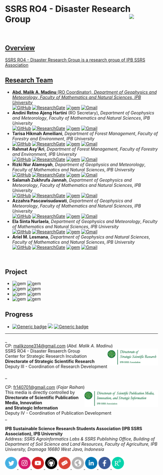 # SSRS RO4 - Disaster Research Group <a href="https://github.com/ipbssrs/RO4-Disaster/blob/8055707c506adbbe648b7b43d50a5f04cbeee1aa/ADMIN/RO4-bencana.png" align="right" width="95" /><a href="https://ssrs.ipb.ac.id/"><img src="https://github.com/ipbssrs/RO1-Forest/blob/9de66f8d96760f1dd315df2b7af0062259c60ccc/ADMIN/Logo2_kecil.png" align="right" width="95" />
<br />

## Overview
SSRS RO4 - Disaster Research Group is a research group of IPB SSRS Association 
## Research Team
* **Abd. Malik A. Madinu** (RO Coordinator), _Department of Geophysics and Meteorology_, _Faculty of Mathematics and Natural Sciences_, _IPB University_
    <br /> [![GitHub](https://img.shields.io/badge/GitHub-ikalmalik-darkgrey?style=flat&logo=github&logoColor=white)](https://github.com/ikalmalik/)  [![ResearchGate](https://img.shields.io/badge/ResearchGate-00CCBB?style=flat&logo=ResearchGate&logoColor=white)](https://www.researchgate.net/profile/Abd-A-Madinu)  [![gem](https://img.shields.io/badge/LinkedIn-0077B5?style=flat&logo=linkedin&logoColor=white)](https://www.linkedin.com/in/abd-malik-a-madinu) [![Gmail](https://img.shields.io/badge/Gmail-D14836?style=flat&logo=gmail&logoColor=white)](malikzone314@gmail.com)
* **Andini Retno Ajeng Hartini** (RO Secretary), _Department of Geophysics and Meteorology_, _Faculty of Mathematics and Natural Sciences_, _IPB University_
    <br /> [![GitHub](https://img.shields.io/badge/GitHub-Andnrtn-darkgrey?style=flat&logo=github&logoColor=white)](https://github.com/Andnrtn/)  [![ResearchGate](https://img.shields.io/badge/ResearchGate-00CCBB?style=flat&logo=ResearchGate&logoColor=white)](https://www.researchgate.net/profile/Andini-A)  [![gem](https://img.shields.io/badge/LinkedIn-0077B5?style=flat&logo=linkedin&logoColor=white)](https://www.linkedin.com/in/andini-rtn-061004x15) [![Gmail](https://img.shields.io/badge/Gmail-D14836?style=flat&logo=gmail&logoColor=whi)](xandnrtn@gmail.com)
* **Tarisa Hikmah Ameiliani**, _Department of Forest Management_, _Faculty of Forestry and Environment_, _IPB University_
    <br /> [![GitHub](https://img.shields.io/badge/GitHub-RIZKIIPB56-darkgrey?style=flat&logo=github&logoColor=white)](https://github.com/RIZKIIPB56/)  [![ResearchGate](https://img.shields.io/badge/ResearchGate-00CCBB?style=flat&logo=ResearchGate&logoColor=white)](https://www.researchgate.net/profile/Rahmat-Asyari)  [![gem](https://img.shields.io/badge/LinkedIn-0077B5?style=flat&logo=linkedin&logoColor=white)](https://www.linkedin.com/in/rahmat-asy-ari-21b59a1bb/) [![Gmail](https://img.shields.io/badge/Gmail-D14836?style=flat&logo=gmail&logoColor=white)](asyarihutan92@gmail.com)
* **Rahmat Asy'Ari**, _Department of Forest Management, Faculty of Forestry and Environment, IPB University_
    <br /> [![GitHub](https://img.shields.io/badge/GitHub-arihutan-darkgrey?style=flat&logo=github&logoColor=white)](https://github.com/arihutan/)  [![ResearchGate](https://img.shields.io/badge/ResearchGate-00CCBB?style=flat&logo=ResearchGate&logoColor=white)](https://www.researchgate.net/profile/Rahmat-Asyari)  [![gem](https://img.shields.io/badge/LinkedIn-0077B5?style=flat&logo=linkedin&logoColor=white)](https://www.linkedin.com/in/rahmat-asy-ari-21b59a1bb/) [![Gmail](https://img.shields.io/badge/Gmail-D14836?style=flat&logo=gmail&logoColor=white)](asyarihutan92@gmail.com)
* **Rizki Nur Alamsyah**, _Department of Geophysics and Meteorology_, _Faculty of Mathematics and Natural Sciences_, _IPB University_
    <br /> [![GitHub](https://img.shields.io/badge/GitHub-RIZKIIPB56-darkgrey?style=flat&logo=github&logoColor=white)](https://github.com/RIZKIIPB56/)  [![ResearchGate](https://img.shields.io/badge/ResearchGate-00CCBB?style=flat&logo=ResearchGate&logoColor=white)](https://www.researchgate.net/profile/Rahmat-Asyari)  [![gem](https://img.shields.io/badge/LinkedIn-0077B5?style=flat&logo=linkedin&logoColor=white)](https://www.linkedin.com/in/rahmat-asy-ari-21b59a1bb/) [![Gmail](https://img.shields.io/badge/Gmail-D14836?style=flat&logo=gmail&logoColor=white)](asyarihutan92@gmail.com)
* **Salamah Zukhrufa Jannah**, _Department of Geophysics and Meteorology_, _Faculty of Mathematics and Natural Sciences_, _IPB University_
    <br /> [![GitHub](https://img.shields.io/badge/GitHub-RIZKIIPB56-darkgrey?style=flat&logo=github&logoColor=white)](https://github.com/salamahzukhrufa)  [![ResearchGate](https://img.shields.io/badge/ResearchGate-00CCBB?style=flat&logo=ResearchGate&logoColor=white)](https://www.researchgate.net/profile/Rahmat-Asyari)  [![gem](https://img.shields.io/badge/LinkedIn-0077B5?style=flat&logo=linkedin&logoColor=white)](https://www.linkedin.com/in/rahmat-asy-ari-21b59a1bb/) [![Gmail](https://img.shields.io/badge/Gmail-D14836?style=flat&logo=gmail&logoColor=white)](asyarihutan92@gmail.com)
* **Azzahra Pascawisudawati**, _Department of Geophysics and Meteorology_, _Faculty of Mathematics and Natural Sciences_, _IPB University_
    <br /> [![GitHub](https://img.shields.io/badge/GitHub-Pascazzahra-darkgrey?style=flat&logo=github&logoColor=white)](https://github.com/Pascazzahra/)  [![ResearchGate](https://img.shields.io/badge/ResearchGate-00CCBB?style=flat&logo=ResearchGate&logoColor=white)](https://www.researchgate.net/profile/Azzahra-Pascawisudawati)  [![gem](https://img.shields.io/badge/LinkedIn-0077B5?style=flat&logo=linkedin&logoColor=white)](https://www.linkedin.com/in/azzahra-pascawisudawati-9a0399243) [![Gmail](https://img.shields.io/badge/Gmail-D14836?style=flat&logo=gmail&logoColor=white)](cawizayra22@gmail.com)
* **Ela Sinta Nurlaela**, _Department of Geophysics and Meteorology_, _Faculty of Mathematics and Natural Sciences_, _IPB University_
   <br /> [![GitHub](https://img.shields.io/badge/GitHub-Elasinta-darkgrey?style=flat&logo=github&logoColor=white)](https://github.com/Elasinta/)  [![ResearchGate](https://img.shields.io/badge/ResearchGate-00CCBB?style=flat&logo=ResearchGate&logoColor=white)](https://www.researchgate.net/profile/Rahmat-Asyari)  [![gem](https://img.shields.io/badge/LinkedIn-0077B5?style=flat&logo=linkedin&logoColor=white)](https://www.linkedin.com/in/rahmat-asy-ari-21b59a1bb/) [![Gmail](https://img.shields.io/badge/Gmail-D14836?style=flat&logo=gmail&logoColor=white)](asyarihutan92@gmail.com)
* **Ariel M. Lesmana**, _Department of Geophysics and Natural Sciences_, _Faculty of Mathematics and Natural Sciences_, _IPB University_
    <br /> [![GitHub](https://img.shields.io/badge/GitHub-arlesaril-darkgrey?style=flat&logo=github&logoColor=white)](https://github.com/arlesaril/)  [![ResearchGate](https://img.shields.io/badge/ResearchGate-00CCBB?style=flat&logo=ResearchGate&logoColor=white)](https://www.researchgate.net/profile/Rahmat-Asyari)  [![gem](https://img.shields.io/badge/LinkedIn-0077B5?style=flat&logo=linkedin&logoColor=white)](https://www.linkedin.com/in/rahmat-asy-ari-21b59a1bb/) [![Gmail](https://img.shields.io/badge/Gmail-D14836?style=flat&logo=gmail&logoColor=white)](asyarihutan92@gmail.com)
<br />
  
## Project 
* ![gem](https://img.shields.io/badge/PROJECT_1-Palu_Tsunamy_Project-red) ![gem](https://img.shields.io/badge/PUBLICATION-P1-red)
* ![gem](https://img.shields.io/badge/PROJECT_2-Agriculture_Loss_Project-green) ![gem](https://img.shields.io/badge/PUBLICATION-P2-green)
* ![gem](https://img.shields.io/badge/PROJECT_3-Land_Surface_Temperature_Project-brown) ![gem](https://img.shields.io/badge/PUBLICATION-P3-brown)
* ![gem](https://img.shields.io/badge/PROJECT_4-Spatial_Statistic_Project-yellow) ![gem](https://img.shields.io/badge/PUBLICATION-P4-yellow)

    
## Progress
* [![Generic badge](https://img.shields.io/badge/PROJECT_1-FINISH-<COLOR>.svg)](https://shields.io/) ![](https://geps.dev/progress/100?dangerColor=800000&warningColor=ff9900&successColor=006600)  [![Generic badge](https://progress-bar.dev/100?title=P1&color=grey)](https://shields.io/) 


________________________________________________________________________________________________________________________________________________________


_
<br/> CP: malikzone314@gmail.com (*Abd. Malik A. Madinu*)<img src="https://github.com/ipbssrs/ipbssrs/blob/e06c45804cf17ab573e55ff856c4c3b8bcf81b8e/logo-ssrs/Dir_Riset.png" align="right" width="33%" />
<br/> SSRS RO4 - Disaster Resaerch Group
  <br/> Center for Strategic Research Incubation
  <br/> **Directorate of Strategic Scientific Research**
  <br/> Deputy III - Coordination of Research Development 
<br/> 
<br/>
_
<br/>
<br/> CP: fr140701@gmail.com (*Fajar Raihan*)<img src="https://github.com/ipbssrs/ipbssrs/blob/e06c45804cf17ab573e55ff856c4c3b8bcf81b8e/logo-ssrs/Dir_Medpub.png" align="right" width="48%" />
<br/> This media is directly controlled by
  <br/> **Directorate of Scientific Publication Media, Innovation**
  <br/> **and Strategic Information**
  <br/> Deputy IV - Coordination of Publication Development
<br/> 
_
<br/>
<br/> **IPB Sustainable Science Research Students Association (IPB SSRS Association), IPB University**
<br/> Address: *SSRS Agroinformatics Labs & SSRS Publishing Office, Building of Department of Soil Science and Land Resources, Faculty of Agriculture, IPB University, Dramaga 16680 West Java, Indonesia*
<br /> 
<br /> <a href="https://twitter.com/ipbssrs_assoc">
  <img src="https://github.com/ipbssrs/ipbssrs/blob/9d7075b4b916601af7be6b1a809b79ca3ae9e6c5/logo-media/twitter.png" alt="Twitter" title="Twitter" width="40" height="40" /><a href="https://www.instagram.com/ipbssrs.assoc/">
  <img src="https://github.com/ipbssrs/ipbssrs/blob/9d7075b4b916601af7be6b1a809b79ca3ae9e6c5/logo-media/instagram.png" alt="instagram" title="instagram" width="40" height="40" /><a href="https://www.youtube.com/@ipbssrsassociation254">
  <img src="https://github.com/ipbssrs/ipbssrs/blob/9d7075b4b916601af7be6b1a809b79ca3ae9e6c5/logo-media/youtube.png" alt="youtube" title="youtube" width="40" height="40" /><a href="https://github.com/ipbssrs">
  <img src="https://github.com/ipbssrs/ipbssrs/blob/9d7075b4b916601af7be6b1a809b79ca3ae9e6c5/logo-media/github.png" alt="github" title="github" width="40" height="40" /><a href="ssrs@apps.ipb.ac.id">
  <img src="https://github.com/ipbssrs/ipbssrs/blob/9d7075b4b916601af7be6b1a809b79ca3ae9e6c5/logo-media/mail.png" alt="mail" title="mail" width="40" height="40" /><a href="https://ssrs.ipb.ac.id/">
  <img src="https://github.com/ipbssrs/ipbssrs/blob/9d7075b4b916601af7be6b1a809b79ca3ae9e6c5/logo-media/www.png" alt="website" title="website" width="40" height="40" /><a href="https://www.linkedin.com/company/ipb-sustainable-science-research-students-association/">
  <img src="https://github.com/ipbssrs/ipbssrs/blob/9d7075b4b916601af7be6b1a809b79ca3ae9e6c5/logo-media/linkedin.png" alt="Linkedin" title="Linkedin" width="40" height="40" /><a href="https://www.facebook.com/people/IPB-SSRS-Association/100082564195815/">
  <img src="https://github.com/ipbssrs/ipbssrs/blob/9d7075b4b916601af7be6b1a809b79ca3ae9e6c5/logo-media/facebook.png" alt="facebook" title="facebook" width="40" height="40" /><a href="https://www.researchgate.net/lab/IPB-SSRS-Association-Ipb-Ssrs-Association-2">
  <img src="https://github.com/ipbssrs/ipbssrs/blob/72c1d782bba8589d5429e8cb2426dccf50f11b6e/logo-media/1200px-ResearchGate_icon_SVG.svg.png" alt="ResearchGate" title="ResearchGate" width="40" height="40" />
